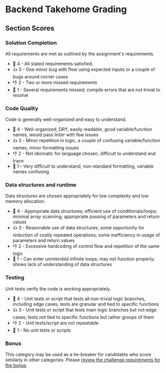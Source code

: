 # Backend Takehome Grading

## Section Scores

### Solution Completion

All requirements are met as outlined by the assignment's requirements.

- 💖 4 - All stated requirements satisfied.
- 👍 3 - One minor bug with flow using expected inputs or a couple of bugs around corner cases
- 👎 2 - Two or more missed requirements
- 🛑 1 - Several requirements missed; compile errors that are not trivial to resolve

### Code Quality

Code is generally well-organized and easy to understand.

- 💖 4 - Well-organized, DRY, easily readable, good variable/function names, would pass linter with few issues
- 👍 3 - Minor repetition in logic, a couple of confusing variable/function names, minor formatting issues
- 👎 2 - Not idiomatic for language chosen, difficult to understand and trace
- 🛑 1 - Very difficult to understand, non-standard formatting, variable names confusing

### Data structures and runtime

Data structures are chosen appropriately for low complexity and low memory allocation.

- 💖 4 - Appropriate data structures; efficient use of conditionals/loops; minimal array scanning; appropriate passing of parameters and return values
- 👍 3 - Reasonable use of data structures; some opportunity for reduction of costly repeated operations; some inefficiency in usage of parameters and return values
- 👎 2 - Excessive hardcoding of control flow and repetition of the same logic
- 🛑 1 - Can enter unintended infinite loops; may not function properly; shows lack of understanding of data structures

### Testing

Unit tests verify the code is working appropriately.

- 💖 4 - Unit tests or script that tests all non-trivial logic branches, including edge cases; tests are granular and tied to specific functions
- 👍 3 - Unit tests or script that tests main logic branches but not edge cases; tests not tied to specific functions but rather groups of them
- 👎 2 - Unit tests/script are not repeatable
- 🛑 1 - No unit tests or scripts

### Bonus

This category may be used as a tie-breaker for candidates who score similarly in other categories. Please [review the challenge requirements for the bonus](https://github.com/Codecademy/internship-code-challenge/tree/master/backend#bonus)
